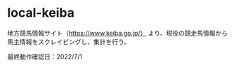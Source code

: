 # local-keiba
地方競馬情報サイト（https://www.keiba.go.jp/） より、現役の競走馬情報から馬主情報をスクレイピングし、集計を行う。

最終動作確認日：2022/7/1
